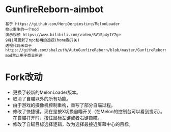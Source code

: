 # GunfireReborn-aimbot
	基于 https://github.com/HerpDerpinstine/MelonLoader  
	枪火重生的一个mod  
	演示视频 https://www.bilibili.com/video/BV1Sp4y1Y7ge  
	9月1号更新了npc秘境的透视(home键开关)  
	透视代码来自于https://github.com/shalzuth/AutoGunfireReborn/blob/master/GunfireRebornMods/Mods/ExtraSensoryPerception.cs  
	mod禁止用于商业用途

# Fork改动

* 更换了较新的MelonLoader版本。
* 取消了自瞄以外的所有功能。
* 由于游戏的摄像机控制重构，重写了部分自瞄过程。
* 修改了快捷键，现在是按X切换自瞄开关（在Melon的控制台可以看到提示）。在自瞄打开时，按住鼠标左键或者右键自瞄。
* 修改了自瞄目标选择逻辑，改为选择最接近屏幕中心的目标。
